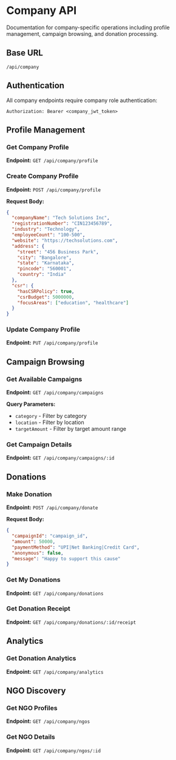 
# Company API

Documentation for company-specific operations including profile management, campaign browsing, and donation processing.

## Base URL
```
/api/company
```

## Authentication
All company endpoints require company role authentication:
```http
Authorization: Bearer <company_jwt_token>
```

## Profile Management

### Get Company Profile
**Endpoint:** `GET /api/company/profile`

### Create Company Profile
**Endpoint:** `POST /api/company/profile`

**Request Body:**
```json
{
  "companyName": "Tech Solutions Inc",
  "registrationNumber": "CIN123456789",
  "industry": "Technology",
  "employeeCount": "100-500",
  "website": "https://techsolutions.com",
  "address": {
    "street": "456 Business Park",
    "city": "Bangalore",
    "state": "Karnataka",
    "pincode": "560001",
    "country": "India"
  },
  "csr": {
    "hasCSRPolicy": true,
    "csrBudget": 5000000,
    "focusAreas": ["education", "healthcare"]
  }
}
```

### Update Company Profile
**Endpoint:** `PUT /api/company/profile`

## Campaign Browsing

### Get Available Campaigns
**Endpoint:** `GET /api/company/campaigns`

**Query Parameters:**
- `category` - Filter by category
- `location` - Filter by location
- `targetAmount` - Filter by target amount range

### Get Campaign Details
**Endpoint:** `GET /api/company/campaigns/:id`

## Donations

### Make Donation
**Endpoint:** `POST /api/company/donate`

**Request Body:**
```json
{
  "campaignId": "campaign_id",
  "amount": 50000,
  "paymentMethod": "UPI|Net Banking|Credit Card",
  "anonymous": false,
  "message": "Happy to support this cause"
}
```

### Get My Donations
**Endpoint:** `GET /api/company/donations`

### Get Donation Receipt
**Endpoint:** `GET /api/company/donations/:id/receipt`

## Analytics

### Get Donation Analytics
**Endpoint:** `GET /api/company/analytics`

## NGO Discovery

### Get NGO Profiles
**Endpoint:** `GET /api/company/ngos`

### Get NGO Details
**Endpoint:** `GET /api/company/ngos/:id`
